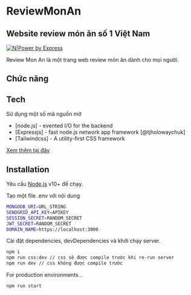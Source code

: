 # ReviewMonAn

## Website review món ăn số 1 Việt Nam

[![N|Power by Express](https://img.shields.io/badge/express-powered-brightgreen)](https://img.shields.io/badge/express-powered-brightgreen)

Review Mon An là một trang web review món ăn dành cho mọi người.

## Chức năng

## Tech

Sử dụng một số mã nguồn mở

- [node.js] - evented I/O for the backend
- [Expressjs] - fast node.js network app framework [@tjholowaychuk]
- [Tailwindcss] - A utility-first CSS framework

[Xem thêm tại đây](/package.json)

## Installation

Yêu cầu [Node.js](https://nodejs.org/) v10+ để chạy.

Tạo một file .env với nội dung
```sh
MONGODB_URI=URL_STRING
SENDGRID_API_KEY=APIKEY
SESSION_SECRET=RANDOM_SECRET
JWT_SECRET=RANDOM_SECRET
DOMAIN_NAME=https://localhost:3000
```

Cài đặt dependencies, devDependencies và khởi chạy server.

```sh
npm i
npm run css:dev // css sẽ được compile trước khi re-run server
npm run dev // css không được compile trước
```

For production environments...

```sh
npm run start
```
